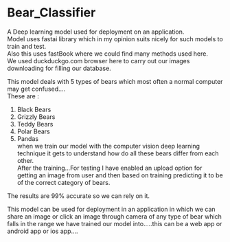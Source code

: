 # Bear_Classifier

A Deep learning model used for deployment on an application.\
Model uses fastai library which in my opinion suits nicely for such models to train and test.\
Also this uses fastBook where we could find many methods used here.\
We used duckduckgo.com browser here to carry out our images downloading for filling our database.

This model deals with 5 types of bears which most often a normal computer may get confused....\
These are :
1. Black Bears
2. Grizzly Bears
3. Teddy Bears
4. Polar Bears
5. Pandas\
when we train our model with the computer vision deep learning technique it gets to understand how do all these bears differ from each other.\
After the training...For testing I have enabled an upload option for getting an image from user and then based on training predicting it to be of the correct category of bears.

The results are 99% accurate so we can rely on it.

This model can be used for deployment in an application in which we can share an image or click an image through camera of any type of bear which falls in the range we have trained our model into.....this can be a web app or android app or ios app....
